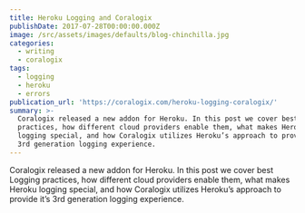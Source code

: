 ```yaml
---
title: Heroku Logging and Coralogix
publishDate: 2017-07-28T00:00:00.000Z
image: /src/assets/images/defaults/blog-chinchilla.jpg
categories:
  - writing
  - coralogix
tags:
  - logging
  - heroku
  - errors
publication_url: 'https://coralogix.com/heroku-logging-coralogix/'
summary: >-
  Coralogix released a new addon for Heroku. In this post we cover best Logging
  practices, how different cloud providers enable them, what makes Heroku
  logging special, and how Coralogix utilizes Heroku’s approach to provide it’s
  3rd generation logging experience.
---
```


Coralogix released a new addon for Heroku. In this post we cover best Logging practices, how different cloud providers enable them, what makes Heroku logging special, and how Coralogix utilizes Heroku’s approach to provide it’s 3rd generation logging experience.

